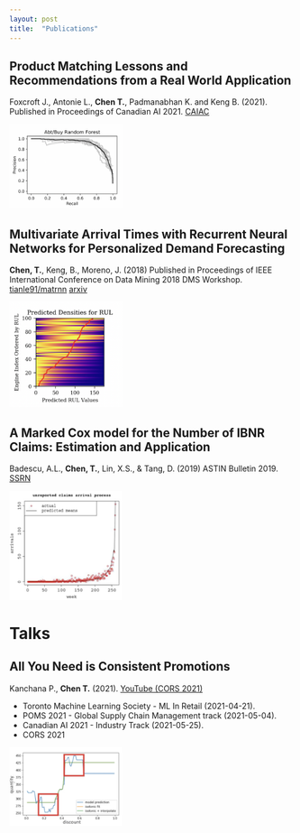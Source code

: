 ```yaml
---
layout: post
title:  "Publications"
---
```


## Product Matching Lessons and Recommendations from a Real World Application
Foxcroft J., Antonie L., **Chen T.**, Padmanabhan K. and Keng B. (2021).
Published in Proceedings of Canadian AI 2021.
[CAIAC](https://caiac.pubpub.org/pub/klikfzaf/)

<img src="/assets/about/publications/linkage.png" alt="linkage" width="200"/>


## Multivariate Arrival Times with Recurrent Neural Networks for Personalized Demand Forecasting
**Chen, T.**, Keng, B., Moreno, J. (2018)
Published in Proceedings of IEEE International Conference on Data Mining 2018 DMS Workshop.
[tianle91/matrnn](https://github.com/tianle91/matrnn)
[arxiv](http://arxiv.org/abs/1812.11444)

<img src="/assets/about/publications/matrnn.png" alt="matrnn" width="200"/>


## A Marked Cox model for the Number of IBNR Claims: Estimation and Application
Badescu, A.L., **Chen, T.**, Lin, X.S., & Tang, D. (2019)
ASTIN Bulletin 2019.
[SSRN](https://papers.ssrn.com/sol3/papers.cfm?abstract_id=2747223)

<img src="/assets/about/publications/unreported.png" alt="unreported claims" width="200"/>


# Talks


## All You Need is Consistent Promotions

Kanchana P., **Chen T.** (2021).
[YouTube (CORS 2021)](https://www.youtube.com/watch?v=q7gsFr0SZok)
- Toronto Machine Learning Society - ML In Retail (2021-04-21).
- POMS 2021 - Global Supply Chain Management track (2021-05-04).
- Canadian AI 2021 - Industry Track (2021-05-25).
- CORS 2021

<img src="/assets/about/talks/consistent_promotions.png" alt="consistent promotions" width="200"/>
